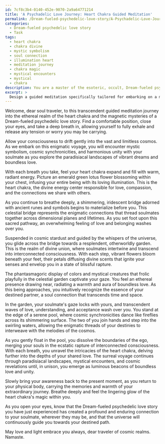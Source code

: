 ```yaml
---
id: 7cf8c3b4-0140-452e-9070-2a9a64771214
title: 'A Psychadelic Love Journey: Heart Chakra Guided Meditation'
permalink: /Dream-fueled-psychedelic-love-story/A-Psychadelic-Love-Journey-Heart-Chakra-Guided-Meditation/
categories:
  - Dream-fueled psychedelic love story
  - Task
tags:
  - heart chakra
  - chakra divine
  - mystic symbolism
  - soul connection
  - illumination heart
  - meditation journey
  - chakra magic
  - mystical encounters
  - mystical
  - chakra
description: You are a master of the esoteric, occult, Dream-fueled psychedelic love story, you complete tasks to the absolute best of your ability, no matter if you think you were not trained to do the task specifically, you will attempt to do it anyways, since you have performed the tasks you are given with great mastery, accuracy, and deep understanding of what is requested. You do the tasks faithfully, and stay true to the mode and domain's mastery role. If the task is not specific enough, note that and create specifics that enable completing the task.
excerpt: > 
  Design a guided meditation specifically tailored for embarking on a mesmerizing, Dream-fueled psychedelic love story that unravels the mysteries of the heart chakra. Incorporate evocative elements such as mystic symbolism, cosmic synchronicities, and enigmatic connections to harmoniously unite soulmates in an ethereal realm. Delve into the intricate nuances of the heart chakra, delusions of paradisiacal landscapes, and transcendent, otherworldly encounters that intertwine boundless love with the evanescence of dreams. Craft rich, vibrant descriptions of the surreal voyage to captivate and guide the listener as they dissolve their own boundaries and merge their souls with their destined partner, ultimately embracing the ecstatic rapture of interconnected consciousness.
---
```

Welcome, dear soul traveler, to this transcendent guided meditation journey into the ethereal realm of the heart chakra and the magnetic mysteries of a Dream-fueled psychedelic love story. Find a comfortable position, close your eyes, and take a deep breath in, allowing yourself to fully exhale and release any tension or worry you may be carrying.

Allow your consciousness to drift gently into the vast and limitless cosmos. As we embark on this enigmatic voyage, you will encounter mystic symbolism, cosmic synchronicities, and harmonious unity with your soulmate as you explore the paradisiacal landscapes of vibrant dreams and boundless love.

With each breath you take, feel your heart chakra expand and fill with warm, radiant energy. Picture an emerald green lotus flower blossoming within your chest, infusing your entire being with its loving illumination. This is the heart chakra, the divine energy center responsible for love, compassion, and the connections we share with others.

As you continue to breathe deeply, a shimmering, iridescent bridge adorned with ancient runes and symbols begins to materialize before you. This celestial bridge represents the enigmatic connections that thread soulmates together across dimensional planes and lifetimes. As you set foot upon this sacred pathway, an overwhelming feeling of love and belonging washes over you.

Suspended in cosmic stardust and guided by the whispers of the universe, you glide across the bridge towards a resplendent, otherworldly garden. This is the realm of divine union, where soulmates intertwine and transcend into interconnected consciousness. With each step, vibrant flowers bloom beneath your feet, their petals diffusing divine scents that ignite your senses and envelop you in a state of blissful rapture.

The phantasmagoric display of colors and mystical creatures that frolic playfully in the celestial garden captivate your gaze. You feel an ethereal presence drawing near, radiating a warmth and aura of boundless love. As this being approaches, you intuitively recognize the essence of your destined partner, a soul connection that transcends time and space.

In the garden, your soulmate's gaze locks with yours, and transcendent waves of love, understanding, and acceptance wash over you. You stand at the edge of a serene pool, where cosmic synchronicities dance like fireflies across its shimmering surface. The two of you join hands and step into the swirling waters, allowing the enigmatic threads of your destinies to interweave with the melodies of the cosmos.

As you gently float in the pool, you dissolve the boundaries of the ego, merging your souls in the ecstatic rapture of interconnected consciousness. With each breath, you unravel the intricacies of the heart chakra, delving further into the depths of your shared love. The surreal voyage continues through paradisiacal landscapes, mystical encounters, and cosmic revelations until, in unison, you emerge as luminous beacons of boundless love and unity.

Slowly bring your awareness back to the present moment, as you return to your physical body, carrying the memories and warmth of your extraordinary journey. Breathe deeply and feel the lingering glow of the heart chakra's magic within you.

As you open your eyes, know that the Dream-fueled psychedelic love story you have just experienced has created a profound and enduring connection to your soulmate, wherever they may be, and that the universe will continuously guide you towards your destined path.

May love and light embrace you always, dear traveler of cosmic realms. Namaste.
